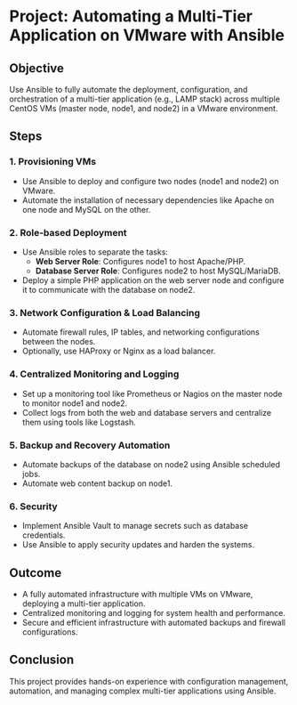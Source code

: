 
# Project: Automating a Multi-Tier Application on VMware with Ansible

## Objective
Use Ansible to fully automate the deployment, configuration, and orchestration of a multi-tier application (e.g., LAMP stack) across multiple CentOS VMs (master node, node1, and node2) in a VMware environment.

## Steps

### 1. Provisioning VMs
- Use Ansible to deploy and configure two nodes (node1 and node2) on VMware.
- Automate the installation of necessary dependencies like Apache on one node and MySQL on the other.

### 2. Role-based Deployment
- Use Ansible roles to separate the tasks:
  - **Web Server Role**: Configures node1 to host Apache/PHP.
  - **Database Server Role**: Configures node2 to host MySQL/MariaDB.
- Deploy a simple PHP application on the web server node and configure it to communicate with the database on node2.

### 3. Network Configuration & Load Balancing
- Automate firewall rules, IP tables, and networking configurations between the nodes.
- Optionally, use HAProxy or Nginx as a load balancer.

### 4. Centralized Monitoring and Logging
- Set up a monitoring tool like Prometheus or Nagios on the master node to monitor node1 and node2.
- Collect logs from both the web and database servers and centralize them using tools like Logstash.

### 5. Backup and Recovery Automation
- Automate backups of the database on node2 using Ansible scheduled jobs.
- Automate web content backup on node1.

### 6. Security
- Implement Ansible Vault to manage secrets such as database credentials.
- Use Ansible to apply security updates and harden the systems.

## Outcome
- A fully automated infrastructure with multiple VMs on VMware, deploying a multi-tier application.
- Centralized monitoring and logging for system health and performance.
- Secure and efficient infrastructure with automated backups and firewall configurations.

## Conclusion
This project provides hands-on experience with configuration management, automation, and managing complex multi-tier applications using Ansible.
